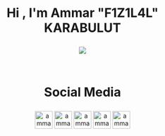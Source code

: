 
<h1 align="center">Hi , I'm Ammar "F1Z1L4L" KARABULUT</h1>

<div align="center">
    <p align="center">
        <img style="margin-top:7px;" src="https://c.tenor.com/KDubZTgVoKMAAAAM/ataturk-turkiye.gif" />
    </p>
    <br />
</div>


<h1 align="center" >Social Media</h1>
<p align="center" >
  <a href="https://twitter.com/f1z1l4l_root" target="blank"><img style="margin-top:7px;" align="center"
              src="https://cliply.co/wp-content/uploads/2021/09/CLIPLY_372109260_TWITTER_LOGO_400.gif"
              alt="ammarkrblt" height="40" width="40" /></a>
  <a href="https://www.instagram.com/renssaa_/" target="blank"><img style="margin-top:7px;" align="center"
              src="https://1.bp.blogspot.com/-NlNfv0ficzc/X8Uzi_fDxeI/AAAAAAAAQnI/Uw6c0qh5b2YCRR0uYlp8mRmNE1ZPTUoRgCLcBGAsYHQ/s400/371907300_INSTAGRAM_ICON_TRANSPARENT_400.giff"
              alt="ammarkrblt" height="40" width="40" /></a>
  <a href="https://www.linkedin.com/in/ammar-karabulut-a8261a1ab/" target="blank"><img style="margin-top:7px;" align="center"
              src="https://cliply.co/wp-content/uploads/2021/02/372102050_LINKEDIN_ICON_TRANSPARENT_1080.gif"
              alt="ammarkrblt" height="40" width="40" /></a>
  <a href="https://www.youtube.com/channel/UC-sMWJ4D6KxIkkK5IPaAiCw" target="blank"><img style="margin-top:7px;" align="center"
              src="https://cliply.co/wp-content/uploads/2019/07/371907120_YOUTUBE_ICON_TRANSPARENT_400.gif"
              alt="ammarkrblt" height="40" width="40" /></a>
  <a href="https://tryhackme.com/p/F1Z1L4L" target="blank"><img style="margin-top:7px;" align="center"
              src="https://tryhackme.com/img/favicon.png"
              alt="ammarkrblt" height="40" width="40" /></a>
  </p>
  

